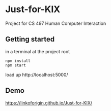 # Just-for-KIX
Project for CS 497 Human Computer Interaction

## Getting started

in a terminal at the project root
```
npm install
npm start
```

load up http://localhost:5000/


## Demo

https://linkoforigin.github.io/Just-for-KIX/